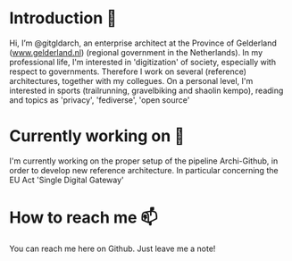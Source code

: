 # Introduction 👋 
Hi, I’m @gitgldarch, an enterprise architect at the Province of Gelderland (www.gelderland.nl) (regional government in the Netherlands). In my professional life, I'm interested in 'digitization' of society, especially with respect to governments. Therefore I work on several (reference) architectures, together with my collegues.
On a personal level, I'm interested in sports (trailrunning, gravelbiking and shaolin kempo), reading and topics as 'privacy', 'fediverse', 'open source'

# Currently working on 🌱
I'm currently working on the proper setup of the pipeline Archi-Github, in order to develop new reference architecture. In particular concerning the EU Act 'Single Digital Gateway'

# How to reach me 📫
You can reach me here on Github. Just leave me a note!

<!---
gitgldarch/gitgldarch is a ✨ special ✨ repository because its `README.md` (this file) appears on your GitHub profile.
You can click the Preview link to take a look at your changes.
--->
